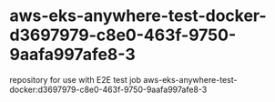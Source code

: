 # aws-eks-anywhere-test-docker-d3697979-c8e0-463f-9750-9aafa997afe8-3
repository for use with E2E test job aws-eks-anywhere-test-docker:d3697979-c8e0-463f-9750-9aafa997afe8-3
